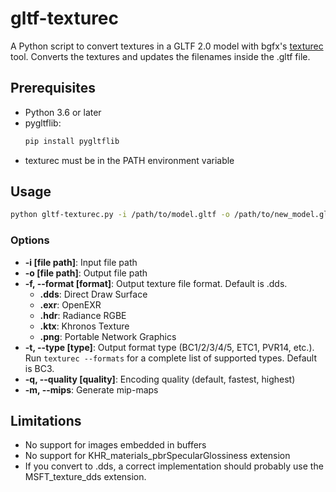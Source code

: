 # gltf-texturec

A Python script to convert textures in a GLTF 2.0 model with bgfx's [texturec](https://bkaradzic.github.io/bgfx/tools.html#texture-compiler-texturec) tool. Converts the textures and updates the filenames inside the .gltf file.

## Prerequisites

- Python 3.6 or later
- pygltflib:
    ```sh
    pip install pygltflib
    ```
- texturec must be in the PATH environment variable

## Usage

```sh
python gltf-texturec.py -i /path/to/model.gltf -o /path/to/new_model.gltf --format .dds --type BC3 --mips
```

### Options

- **-i [file path]**: Input file path
- **-o [file path]**: Output file path
- **-f, --format [format]**: Output texture file format. Default is .dds.
    - **.dds**: Direct Draw Surface
    - **.exr**: OpenEXR
    - **.hdr**: Radiance RGBE
    - **.ktx**: Khronos Texture
    - **.png**: Portable Network Graphics
- **-t, --type [type]**: Output format type (BC1/2/3/4/5, ETC1, PVR14, etc.). Run `texturec --formats` for a complete list of  supported types. Default is BC3.
- **-q, --quality [quality]**: Encoding quality (default, fastest, highest)
- **-m, --mips**: Generate mip-maps

## Limitations

- No support for images embedded in buffers
- No support for KHR_materials_pbrSpecularGlossiness extension
- If you convert to .dds, a correct implementation should probably use the MSFT_texture_dds extension.
